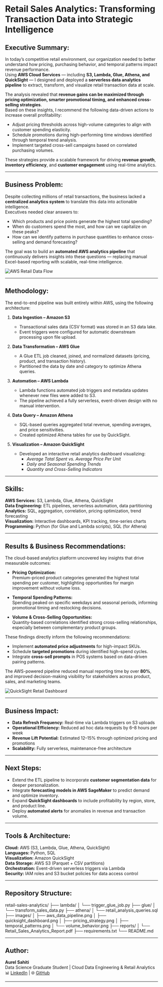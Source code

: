 # Retail Sales Analytics: Transforming Transaction Data into Strategic Intelligence

## Executive Summary:
In today’s competitive retail environment, our organization needed to better understand how pricing, purchasing behavior, and temporal patterns impact revenue performance.  
Using **AWS Cloud Services** — including **S3, Lambda, Glue, Athena, and QuickSight** — I designed and deployed a **serverless data analytics pipeline** to extract, transform, and visualize retail transaction data at scale.

The analysis revealed that **revenue gains can be maximized through pricing optimization, smarter promotional timing, and enhanced cross-selling strategies**.  
Based on these insights, I recommend the following data-driven actions to increase overall profitability:

- Adjust pricing thresholds across high-volume categories to align with customer spending elasticity.  
- Schedule promotions during high-performing time windows identified through temporal trend analysis.  
- Implement targeted cross-sell campaigns based on correlated purchasing volumes.  

These strategies provide a scalable framework for driving **revenue growth**, **inventory efficiency**, and **customer engagement** using real-time analytics.

---

## Business Problem:
Despite collecting millions of retail transactions, the business lacked a **centralized analytics system** to translate this data into actionable intelligence.  
Executives needed clear answers to:
- Which products and price points generate the highest total spending?  
- When do customers spend the most, and how can we capitalize on these peaks?  
- How can we identify patterns in purchase quantities to enhance cross-selling and demand forecasting?  

The goal was to build an **automated AWS analytics pipeline** that continuously delivers insights into these questions — replacing manual Excel-based reporting with scalable, real-time intelligence.

![AWS Retail Data Flow](images/aws_data_pipeline.png)

---

## Methodology:
The end-to-end pipeline was built entirely within AWS, using the following architecture:

1. **Data Ingestion – Amazon S3**  
   - Transactional sales data (CSV format) was stored in an S3 data lake.  
   - Event triggers were configured for automatic downstream processing upon file upload.

2. **Data Transformation – AWS Glue**  
   - A Glue ETL job cleaned, joined, and normalized datasets (pricing, product, and transaction history).  
   - Partitioned the data by date and category to optimize Athena queries.

3. **Automation – AWS Lambda**  
   - Lambda functions automated job triggers and metadata updates whenever new files were added to S3.  
   - The pipeline achieved a fully serverless, event-driven design with no manual intervention.

4. **Data Query – Amazon Athena**  
   - SQL-based queries aggregated total revenue, spending averages, and price sensitivities.  
   - Created optimized Athena tables for use by QuickSight.

5. **Visualization – Amazon QuickSight**  
   - Developed an interactive retail analytics dashboard visualizing:  
     - *Average Total Spent vs. Average Price Per Unit*  
     - *Daily and Seasonal Spending Trends*  
     - *Quantity and Cross-Selling Indicators*

---

## Skills:
**AWS Services:** S3, Lambda, Glue, Athena, QuickSight  
**Data Engineering:** ETL pipelines, serverless automation, data partitioning  
**Analytics:** SQL, aggregation, correlation, pricing optimization, trend forecasting  
**Visualization:** Interactive dashboards, KPI tracking, time-series charts  
**Programming:** Python (for Glue and Lambda scripts), SQL (for Athena)  

---

## Results & Business Recommendations:
The cloud-based analytics platform uncovered key insights that drive measurable outcomes:

- **Pricing Optimization:**  
  Premium-priced product categories generated the highest total spending per customer, highlighting opportunities for margin improvement without volume loss.

- **Temporal Spending Patterns:**  
  Spending peaked on specific weekdays and seasonal periods, informing promotional timing and restocking decisions.

- **Volume & Cross-Selling Opportunities:**  
  Quantity-based correlations identified strong cross-selling relationships, especially between complementary product groups.

These findings directly inform the following recommendations:

- Implement **automated price adjustments** for high-impact SKUs.  
- Schedule **targeted promotions** during identified high-spend cycles.  
- Integrate **cross-sell prompts** in POS systems based on data-driven pairing patterns.

The AWS-powered pipeline reduced manual reporting time by over **80%**, and improved decision-making visibility for stakeholders across product, sales, and marketing teams.

![QuickSight Retail Dashboard](images/quicksight_dashboard.png)

---

## Business Impact:
- **Data Refresh Frequency:** Real-time via Lambda triggers on S3 uploads  
- **Operational Efficiency:** Reduced ad hoc data requests by 6–8 hours per week  
- **Revenue Lift Potential:** Estimated 12–15% through optimized pricing and promotions  
- **Scalability:** Fully serverless, maintenance-free architecture  

---

## Next Steps:
- Extend the ETL pipeline to incorporate **customer segmentation data** for deeper personalization.  
- Integrate **forecasting models in AWS SageMaker** to predict demand and optimize inventory.  
- Expand **QuickSight dashboards** to include profitability by region, store, and product line.  
- Deploy **automated alerts** for anomalies in revenue and transaction volume.

---

## Tools & Architecture:
**Cloud:** AWS (S3, Lambda, Glue, Athena, QuickSight)  
**Languages:** Python, SQL  
**Visualization:** Amazon QuickSight  
**Data Storage:** AWS S3 (Parquet + CSV partitions)  
**Orchestration:** Event-driven serverless triggers via Lambda  
**Security:** IAM roles and S3 bucket policies for data access control  

---

## Repository Structure:
retail-sales-analytics/
├── lambda/
│ └── trigger_glue_job.py
├── glue/
│ └── transform_sales_data.py
├── athena/
│ └── retail_analysis_queries.sql
├── images/
│ ├── aws_data_pipeline.png
│ ├── quicksight_dashboard.png
│ ├── pricing_strategy.png
│ ├── temporal_patterns.png
│ └── volume_behavior.png
├── reports/
│ └── Retail_Sales_Analytics_Report.pdf
├── requirements.txt
└── README.md


---

## Author:
**Aurel Sahiti**  
Data Science Graduate Student | Cloud Data Engineering & Retail Analytics  
📊 [LinkedIn](https://linkedin.com/in/aurelsahiti) | 🌐 [GitHub](https://github.com/aurelsahiti)

---

